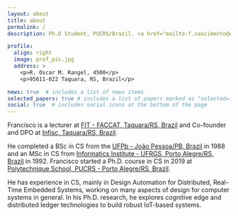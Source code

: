 ```yaml
---
layout: about
title: about
permalink: /
description: Ph.D Student, PUCRS/Brazil. <a href="mailto:f.nascimento@edu.pucrs.br">f.nascimento@edu.pucrs.br</a>.

profile:
  align: right
  image: prof_pic.jpg
  address: >
    <p>R. Oscar M. Rangel, 4500</p>
    <p>95611-022 Taquara, RS, Brazil</p>

news: true  # includes a list of news items
selected_papers: true # includes a list of papers marked as "selected={true}"
social: true  # includes social icons at the bottom of the page
---
```

Francisco is a lecturer at <a href="http://professores.faccat.br/assis">FIT - FACCAT, Taquara/RS, Brazil</a> and Co-founder and DPO at <a href="http://www.infisc.com.br">Infisc, Taquara/RS, Brazil</a>. 

He completed a BSc in CS from the <a href="http://ci.ufpb.br">UFPb - João Pessoa/PB, Brazil</a> in 1988 and an MSc in CS from <a href="http://www.inf.ufrgs.br">Informatics Institute - UFRGS, Porto Alegre/RS, Brazil</a> in 1992. Francisco started a Ph.D. course in CS in 2019 at <a href="https://www.pucrs.br/politecnica/programa-de-pos-graduacao-em-ciencia-da-computacao/">Polytechnique School, PUCRS - Porto Alegre/RS, Brazil</a>. 

He has experience in CS, mainly in Design Automation for Distributed, Real-Time Embedded Systems, working on many aspects of design for computer systems in general. In his Ph.D. research, he explores cognitive edge and distributed ledger technologies to build robust IoT-based systems.

